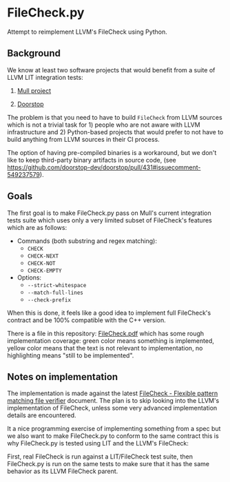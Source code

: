 # FileCheck.py

Attempt to reimplement LLVM's FileCheck using Python.

## Background

We know at least two software projects that would benefit from a suite of 
LLVM LIT integration tests:

1. [Mull project](https://github.com/mull-project/mull)

2. [Doorstop](https://github.com/doorstop-dev/doorstop/pull/431)

The problem is that you need to have to build `FileCheck` from LLVM sources
which is not a trivial task for 1) people who are not aware with LLVM 
infrastructure and 2) Python-based projects that would prefer to not have 
to build anything from LLVM sources in their CI process. 

The option of having pre-compiled binaries is a workaround, but we don't like to 
keep third-party binary artifacts in source code, 
(see https://github.com/doorstop-dev/doorstop/pull/431#issuecomment-549237579).

## Goals

The first goal is to make FileCheck.py pass on Mull's current integration 
tests suite which uses only a very limited subset of FileCheck's features which
are as follows:

- Commands (both substring and regex matching): 
  - `CHECK` 
  - `CHECK-NEXT` 
  - `CHECK-NOT` 
  - `CHECK-EMPTY`
- Options: 
  - `--strict-whitespace`
  - `--match-full-lines` 
  - `--check-prefix`

When this is done, it feels like a good idea to implement full FileCheck's 
contract and be 100% compatible with the C++ version.

There is a file in this repository: [FileCheck.pdf](FileCheck.pdf) which has 
some rough implementation coverage: green color means something is implemented, 
yellow color means that the text is not relevant to implementation, no 
highlighting means "still to be implemented".

## Notes on implementation

The implementation is made against the latest 
[FileCheck - Flexible pattern matching file verifier](https://llvm.org/docs/CommandGuide/FileCheck.html)
document. The plan is to skip looking into the LLVM's implementation of 
FileCheck, unless some very advanced implementation details are encountered. 

It a nice programming exercise of implementing something from a spec but we also
want to make FileCheck.py to conform to the same contract this is why 
FileCheck.py is tested using LIT and the LLVM's FileCheck:

First, real FileCheck is run against a LIT/FileCheck test suite, then
FileCheck.py is run on the same tests to make sure that it has the same behavior
as its LLVM FileCheck parent.  

